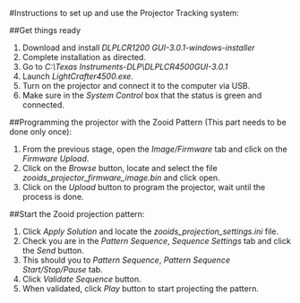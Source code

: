 #Instructions to set up and use the Projector Tracking system:

##Get things ready
1. Download and install *DLPLCR1200 GUI-3.0.1-windows-installer*
1. Complete installation as directed.
1. Go to *C:\Texas Instruments-DLP\DLPLCR4500GUI-3.0.1*
1. Launch *LightCrafter4500.exe*.
1. Turn on the projector and connect it to the computer via USB.
1. Make sure in the *System Control* box that the status is green and connected.

##Programming the projector with the Zooid Pattern (This part needs to be done only once):
1. From the previous stage, open the *Image/Firmware* tab and click on the *Firmware Upload*. 
1. Click on the *Browse* button, locate and select the file *zooids_projector_firmware_image.bin* and click open.
1. Click on the *Upload* button to program the projector, wait until the process is done.

##Start the Zooid projection pattern:
1. Click *Apply Solution* and locate the *zooids_projection_settings.ini* file.
1. Check you are in the *Pattern Sequence*, *Sequence Settings* tab and click the *Send* button.
1. This should you to *Pattern Sequence*, *Pattern Sequence Start/Stop/Pause* tab.
1. Click *Validate Sequence* button.
1. When validated, click *Play* button to start projecting the pattern.

